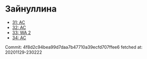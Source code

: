 # Зайнуллина
- [31: AC](31.md)
- [32: AC](32.md)
- [33: WA 2](33.md)
- [34: AC](34.md)

Commit: 4f8d2c94bea99d7daa7b47710a39ecfd707ffee6
 fetched at: 20201129-230222

